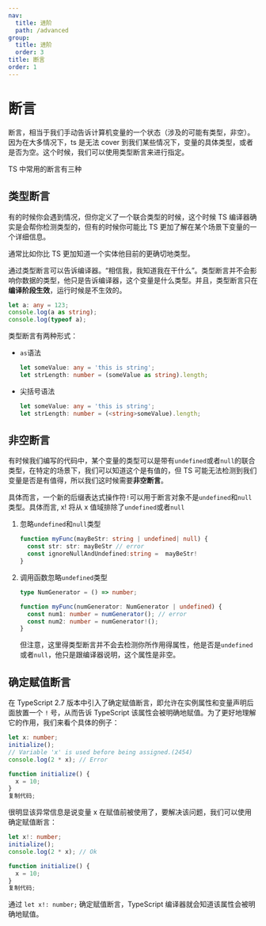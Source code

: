 ```yaml
---
nav:
  title: 进阶
  path: /advanced
group:
  title: 进阶
  order: 3
title: 断言
order: 1
---
```


# 断言

断言，相当于我们手动告诉计算机变量的一个状态（涉及的可能有类型，非空）。因为在大多情况下，ts 是无法 cover 到我们某些情况下，变量的具体类型，或者是否为空。这个时候，我们可以使用类型断言来进行指定。

TS 中常用的断言有三种

## 类型断言

有的时候你会遇到情况，但你定义了一个联合类型的时候，这个时候 TS 编译器确实是会帮你检测类型的，但有的时候你可能比 TS 更加了解在某个场景下变量的一个详细信息。

通常比如你比 TS 更加知道一个实体他目前的更确切地类型。

通过类型断言可以告诉编译器。“相信我，我知道我在干什么”。类型断言并不会影响你数据的类型，他只是告诉编译器，这个变量是什么类型。并且，类型断言只在**编译阶段生效**，运行时候是不生效的。

```ts
let a: any = 123;
console.log(a as string);
console.log(typeof a);
```

类型断言有两种形式：

- `as`语法

  ```ts
  let someValue: any = 'this is string';
  let strLength: number = (someValue as string).length;
  ```

- 尖括号语法

  ```ts
  let someValue: any = 'this is string';
  let strLength: number = (<string>someValue).length;
  ```

## 非空断言

有时候我们编写的代码中，某个变量的类型可以是带有`undefined`或者`null`的联合类型，在特定的场景下，我们可以知道这个是有值的，但 TS 可能无法检测到我们变量是否是有值得，所以我们这时候需要**非空断言**。

具体而言，一个新的后缀表达式操作符`!`可以用于断言对象不是`undefined`和`null`类型。具体而言, x! 将从 x 值域排除了`undefined`或者`null`

1. 忽略`undefined`和`null`类型

   ```ts
   function myFunc(mayBeStr: string | undefined| null) {
     const str: str: mayBeStr // error
     const ignoreNullAndUndefined:string =  mayBeStr!
   }
   ```

2. 调用函数忽略`undefined`类型

   ```ts
   type NumGenerator = () => number;

   function myFunc(numGenerator: NumGenerator | undefined) {
     const num1: number = numGenerator(); // error
     const num2: number = numGenerator!();
   }
   ```

   但注意，这里得类型断言并不会去检测你所作用得属性，他是否是`undefined`或者`null`，他只是跟编译器说明，这个属性是非空。

## 确定赋值断言

在 TypeScript 2.7 版本中引入了确定赋值断言，即允许在实例属性和变量声明后面放置一个 `!` 号，从而告诉 TypeScript 该属性会被明确地赋值。为了更好地理解它的作用，我们来看个具体的例子：

```typescript
let x: number;
initialize();
// Variable 'x' is used before being assigned.(2454)
console.log(2 * x); // Error

function initialize() {
  x = 10;
}
复制代码;
```

很明显该异常信息是说变量 x 在赋值前被使用了，要解决该问题，我们可以使用确定赋值断言：

```typescript
let x!: number;
initialize();
console.log(2 * x); // Ok

function initialize() {
  x = 10;
}
复制代码;
```

通过 `let x!: number;` 确定赋值断言，TypeScript 编译器就会知道该属性会被明确地赋值。
